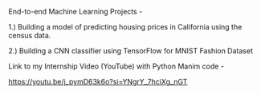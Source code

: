End-to-end Machine Learning Projects - 

1.) Building a model of predicting housing prices in California using the census data.

2.) Building a CNN classifier using TensorFlow for MNIST Fashion Dataset


Link to my Internship Video (YouTube) with Python Manim code -

https://youtu.be/j_pymD63k6o?si=YNgrY_7hciXg_nGT
